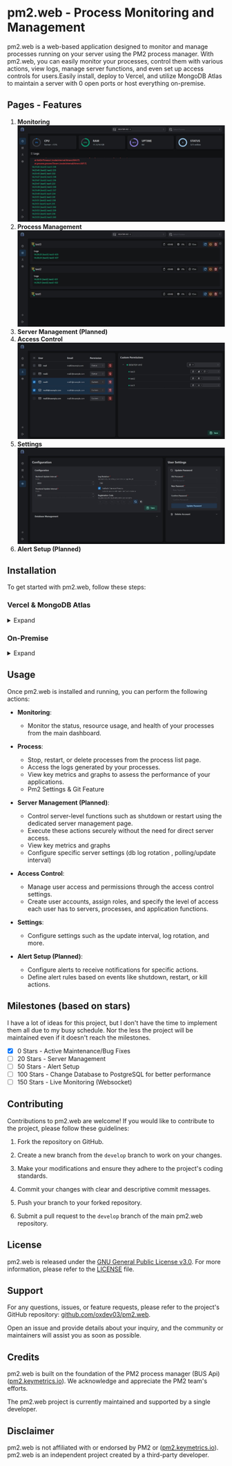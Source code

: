 # pm2.web - Process Monitoring and Management

pm2.web is a web-based application designed to monitor and manage processes running on your server using the PM2 process manager. With pm2.web, you can easily monitor your processes, control them with various actions, view logs, manage server functions, and even set up access controls for users.Easily install, deploy to Vercel, and utilize MongoDB Atlas to maintain a server with 0 open ports or host everything on-premise.

## Pages - Features

1. **Monitoring**
   ![Index](assets/index.jpeg)
2. **Process Management**
   ![Process](assets/process.jpeg)
3. **Server Management (Planned)**
4. **Access Control**
   ![Access Control](assets/user_adminstration.jpeg)
5. **Settings**
   ![Settings](assets/settings.jpeg)
6. **Alert Setup (Planned)**

## Installation

To get started with pm2.web, follow these steps:

### Vercel & MongoDB Atlas

<details>
  <summary>Expand</summary>

  #### MongoDB Atlas

  1. Create a MongoDB Atlas account and create a new project.
  2. Create a new cluster and select the free tier.
  3. Create a new database user and save the username and password.
  4. Add your IP address to the IP Access List or through a CIDR block.

  #### Vercel
  [![Deploy with Vercel](https://vercel.com/button)](https://vercel.com/new/clone?repository-url=https%3A%2F%2Fgithub.com%2Foxdev03%2Fpm2.web%2Ftree%2Fmaster%2Fdashboard&env=DB_URI,NEXTAUTH_SECRET&demo-title=pm2.web&demo-description=pm2.web%20-%20Easily%20monitor%20your%20processes%2C%20control%20them%20with%20various%20actions%2C%20view%20logs%20and%20set%20up%20access%20controls%20for%20users%20using%20the%20dashboard&demo-url=https%3A%2F%2Fgithub.com%2Foxdev03%2Fpm2.web&demo-image=https%3A%2F%2Fraw.githubusercontent.com%2Foxdev03%2Fpm2.web%2Fmaster%2Fassets%2Findex.jpeg)

  1. Click the deploy button above and follow the instructions.

  #### Backend
  [Follow the instructions here , On-Premise->Backend](#backend1)

</details>

### On-Premise

<details>
  <summary>Expand</summary>

1. Clone the repository to your server.

   ```bash
   git clone https://github.com/oxdev03/pm2.web.git
   ```

#### Backend 
<a name="backend1"></a>

The Backend is a simple nodejs application that uses the pm2 BUS API to communicate and monitor pm2 process.
It doesn't require any open ports, since it only saves data to the database and events like restart, stop, delete are relayed through the change stream of mongodb.

##### Requirements

- Nodejs v16
- MongoDB Cluster
- PM2

##### Installation

1. Install the dependencies

   ```bash
   cd backend
   npm install
   ```

2. Create a `.env` file in the backend directory and add the following variables

   ```bash
    MONGO_URI=<MongoDB URI>
   ```

3. Start the backend

   ```bash
   npm start
   ```

#### Frontend

##### Requirements

- Open Port 3000 or 80,443 (if you use a reverse proxy)
- Nodejs v16
- MongoDB

##### Installation

1. Install the dependencies

   ```bash
   cd dashboard
   npm install
   ```

2. Create a `.env` file in the dashboard directory and add the following env variables

   ```bash
    MONGO_URI=<MongoDB URI>
    NEXTAUTH_URL=<Index URL of the dashboard eg. http://ip:3000>
   ```

3. Build the frontend

   ```bash
    npm run build
   ```

4. Start the frontend

   ```bash
   npm start
   ```

   </details>

## Usage

Once pm2.web is installed and running, you can perform the following actions:

- **Monitoring**:

  - Monitor the status, resource usage, and health of your processes from the main dashboard.

- **Process**:

  - Stop, restart, or delete processes from the process list page.
  - Access the logs generated by your processes.
  - View key metrics and graphs to assess the performance of your applications.
  - Pm2 Settings & Git Feature

- **Server Management (Planned)**:

  - Control server-level functions such as shutdown or restart using the dedicated server management page.
  - Execute these actions securely without the need for direct server access.
  - View key metrics and graphs
  - Configure specific server settings (db log rotation , polling/update interval)

- **Access Control**:

  - Manage user access and permissions through the access control settings.
  - Create user accounts, assign roles, and specify the level of access each user has to servers, processes, and application functions.

- **Settings**:

  - Configure settings such as the update interval, log rotation, and more.

- **Alert Setup (Planned)**:
  - Configure alerts to receive notifications for specific actions.
  - Define alert rules based on events like shutdown, restart, or kill actions.

## Milestones (based on stars)

I have a lot of ideas for this project, but I don't have the time to implement them all due to my busy schedule. Nor the less the project will be maintained even if it doesn't reach the milestones.

- [x] 0 Stars - Active Maintenance/Bug Fixes
- [ ] 20 Stars - Server Management
- [ ] 50 Stars - Alert Setup
- [ ] 100 Stars - Change Database to PostgreSQL for better performance
- [ ] 150 Stars - Live Monitoring (Websocket)

## Contributing

Contributions to pm2.web are welcome! If you would like to contribute to the project, please follow these guidelines:

1. Fork the repository on GitHub.

2. Create a new branch from the `develop` branch to work on your changes.

3. Make your modifications and ensure they adhere to the project's coding standards.

4. Commit your changes with clear and descriptive commit messages.

5. Push your branch to your forked repository.

6. Submit a pull request to the `develop` branch of the main pm2.web repository.

## License

pm2.web is released under the [GNU General Public License v3.0](https://www.gnu.org/licenses/gpl-3.0.en.html). For more information, please refer to the [LICENSE](LICENSE) file.

## Support

For any questions, issues, or feature requests, please refer to the project's GitHub repository: [github.com/oxdev03/pm2.web](https://github.com/oxdev03/pm2.web.git).

Open an issue and provide details about your inquiry, and the community or maintainers will assist you as soon as possible.

## Credits

pm2.web is built on the foundation of the PM2 process manager (BUS Api) ([pm2.keymetrics.io](https://pm2.keymetrics.io/)). We acknowledge and appreciate the PM2 team's efforts.

The pm2.web project is currently maintained and supported by a single developer.

## Disclaimer

pm2.web is not affiliated with or endorsed by PM2 or ([pm2.keymetrics.io](https://pm2.keymetrics.io/)). pm2.web is an independent project created by a third-party developer.

